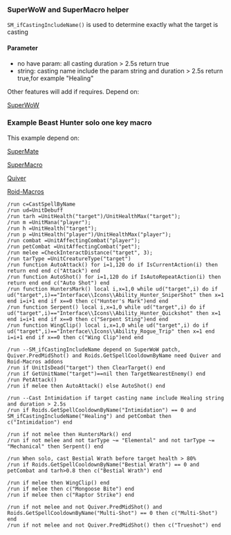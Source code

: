 ### SuperWoW and SuperMacro helper
`SM_ifCastingIncludeName()` is used to determine exactly what the target is casting
#### Parameter
- no have param: all casting duration > 2.5s return true
- string: casting name include the param string and duration > 2.5s return true,for example "Healing"
  
Other features will add if requires.
Depend on:

[SuperWoW](https://github.com/balakethelock/SuperWoW)  

### Example Beast Hunter solo one key macro
This example depend on:

[SuperMate](https://github.com/leenux/SuperMate)

[SuperMacro](https://github.com/Monteo/SuperMacro) 

[Quiver](https://github.com/SabineWren/Quiver) 

[Roid-Macros](https://github.com/DennisWG/Roid-Macros)

```
/run c=CastSpellByName
/run ud=UnitDebuff
/run tarh =UnitHealth("target")/UnitHealthMax("target");
/run m =UnitMana("player");
/run h =UnitHealth("target");
/run p =UnitHealth("player")/UnitHealthMax("player");
/run combat =UnitAffectingCombat("player");
/run petCombat =UnitAffectingCombat("pet");
/run melee =CheckInteractDistance("target", 3);
/run tarType =UnitCreatureType("target")
/run function AutoAttack() for i=1,120 do if IsCurrentAction(i) then return end end c("Attack") end
/run function AutoShot() for i=1,120 do if IsAutoRepeatAction(i) then return end end c("Auto Shot") end
/run function HuntersMark() local i,x=1,0 while ud("target",i) do if ud("target",i)=="Interface\\Icons\\Ability_Hunter_SniperShot" then x=1 end i=i+1 end if x==0 then c("Hunter's Mark")end end
/run function Serpent() local i,x=1,0 while ud("target",i) do if ud("target",i)=="Interface\\Icons\\Ability_Hunter_Quickshot" then x=1 end i=i+1 end if x==0 then c("Serpent Sting")end end
/run function WingClip() local i,x=1,0 while ud("target",i) do if ud("target",i)=="Interface\\Icons\\Ability_Rogue_Trip" then x=1 end i=i+1 end if x==0 then c("Wing Clip")end end

/run --SM_ifCastingIncludeName depend on SuperWoW patch, Quiver.PredMidShot() and Roids.GetSpellCooldownByName need Quiver and Roid-Macros addons
/run if UnitIsDead("target") then ClearTarget() end
/run if GetUnitName("target")==nil then TargetNearestEnemy() end
/run PetAttack()
/run if melee then AutoAttack() else AutoShot() end

/run --Cast Intimidation if target casting name include Healing string and duration > 2.5s
/run if Roids.GetSpellCooldownByName("Intimidation") == 0 and SM_ifCastingIncludeName("Healing") and petCombat then c("Intimidation") end

/run if not melee then HuntersMark() end
/run if not melee and not tarType ~= "Elemental" and not tarType ~= "Mechanical" then Serpent() end

/run When solo, cast Bestial Wrath before target health > 80%
/run if Roids.GetSpellCooldownByName("Bestial Wrath") == 0 and petCombat and tarh>0.8 then c("Bestial Wrath") end

/run if melee then WingClip() end
/run if melee then c("Mongoose Bite") end
/run if melee then c("Raptor Strike") end

/run if not melee and not Quiver.PredMidShot() and Roids.GetSpellCooldownByName("Multi-Shot") == 0 then c("Multi-Shot") end
/run if not melee and not Quiver.PredMidShot() then c("Trueshot") end

```
